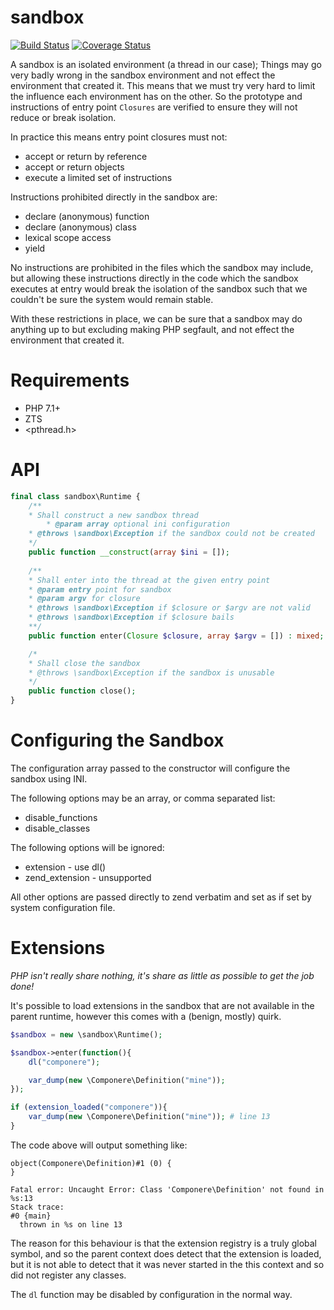 sandbox
=======

[![Build Status](https://travis-ci.org/krakjoe/sandbox.svg?branch=release)](https://travis-ci.org/krakjoe/sandbox)
[![Coverage Status](https://coveralls.io/repos/github/krakjoe/sandbox/badge.svg?branch=release)](https://coveralls.io/github/krakjoe/sandbox)

A sandbox is an isolated environment (a thread in our case); Things may go very badly wrong in the sandbox environment and not effect the environment that created it. This means that we must try very hard to limit the influence each environment has on the other. So the prototype and instructions of entry point ```Closures``` are verified to ensure they will not reduce or break isolation.

In practice this means entry point closures must not:

  * accept or return by reference
  * accept or return objects
  * execute a limited set of instructions

Instructions prohibited directly in the sandbox are:

  * declare (anonymous) function
  * declare (anonymous) class
  * lexical scope access
  * yield

No instructions are prohibited in the files which the sandbox may include, but allowing these instructions directly in the code which the sandbox executes at entry would break the isolation of the sandbox such that we couldn't be sure the system would remain stable.

With these restrictions in place, we can be sure that a sandbox may do anything up to but excluding making PHP segfault, and not effect the environment that created it.

Requirements
============

  * PHP 7.1+
  * ZTS
  * <pthread.h>

API
===

```php
final class sandbox\Runtime {
	/**
	* Shall construct a new sandbox thread
        * @param array optional ini configuration
	* @throws \sandbox\Exception if the sandbox could not be created
	*/
	public function __construct(array $ini = []);
	
	/**
	* Shall enter into the thread at the given entry point
	* @param entry point for sandbox
	* @param argv for closure
	* @throws \sandbox\Exception if $closure or $argv are not valid
	* @throws \sandbox\Exception if $closure bails
	**/
	public function enter(Closure $closure, array $argv = []) : mixed;

	/*
	* Shall close the sandbox
	* @throws \sandbox\Exception if the sandbox is unusable
	*/
	public function close();
}
```

Configuring the Sandbox
=======================

The configuration array passed to the constructor will configure the sandbox using INI.

The following options may be an array, or comma separated list:

  * disable_functions
  * disable_classes

The following options will be ignored:

  * extension - use dl()
  * zend_extension - unsupported

All other options are passed directly to zend verbatim and set as if set by system configuration file.

Extensions
==========
*PHP isn't really share nothing, it's share as little as possible to get the job done!*

It's possible to load extensions in the sandbox that are not available in the parent runtime, however this comes with a (benign, mostly) quirk.

```php
$sandbox = new \sandbox\Runtime();

$sandbox->enter(function(){
	dl("componere");

	var_dump(new \Componere\Definition("mine"));
});

if (extension_loaded("componere")){
	var_dump(new \Componere\Definition("mine")); # line 13
}
```

The code above will output something like:

```
object(Componere\Definition)#1 (0) {
}

Fatal error: Uncaught Error: Class 'Componere\Definition' not found in %s:13
Stack trace:
#0 {main}
  thrown in %s on line 13
```

The reason for this behaviour is that the extension registry is a truly global symbol, and so the parent context does detect that the extension is loaded, but it is not able to detect that it was never started in the this context and so did not register any classes.

The ```dl``` function may be disabled by configuration in the normal way.

